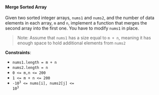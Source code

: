 #### Merge Sorted Array

Given two sorted integer arrays, `nums1` and `nums2`, and the number of data
elements in each array, `m` and `n`, implement a function that merges the
second array into the first one. You have to modify `nums1` in place.

> Note: Assume that `nums1` has a size equal to `m + n`, meaning it has enough
> space to hold additional elements from `nums2`

**Constraints**:

- `nums1.length = m + n`
- `nums2.length = n`
- `0 <= m,n <= 200`
- `1 <= m + n <= 200`
- <code>-10<sup>3</sup> <= nums[i], nums2[j] <= 10<sup>3</sup></code>
